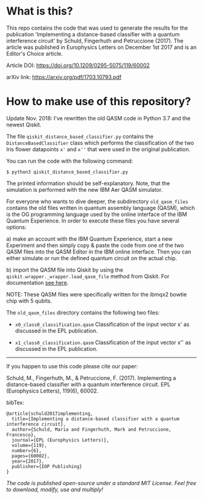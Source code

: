 # What is this?

This repo contains the code that was used to generate the results for the publication
'Implementing a distance-based classifier with a quantum interference circuit' by Schuld, Fingerhuth and Petruccione (2017).
The article was published in Europhysics Letters on December 1st 2017 and is an Editor's Choice article.

Article DOI:
https://doi.org/10.1209/0295-5075/119/60002

arXiv link:
https://arxiv.org/pdf/1703.10793.pdf

# How to make use of this repository?

Update Nov. 2018: I've rewritten the old QASM code in Python 3.7 and the newest Qiskit.

The file `qiskit_distance_based_classifier.py` contains the `DistanceBasedClassifier` class which performs the classification
of the two Iris flower datapoints `x'` and `x''` that were used in the original publication.

You can run the code with the following command:

```
$ python3 qiskit_distance_based_classifier.py
```

The printed information should be self-explanatory. Note, that the simulation is performed with the new IBM Aer QASM simulator.

For everyone who wants to dive deeper, the subdirectory `old_qasm_files` contains the old files written in quantum assembly language (QASM), which is the OG programming language used by the online interface
of the IBM Quantum Experience. In order to execute these files you have several options:

a) make an account with the IBM Quantum Experience, start a new Experiment and then simply copy & paste the code from one of the two QASM files into the QASM Editor in the IBM online interface. Then you can either simulate or run the defined quantum circuit on the actual chip.

b) import the QASM file into Qiskit by using the `qiskit.wrapper._wrapper.load_qasm_file` method from Qiskit. For documentation [see here](https://qiskit.org/documentation/_autodoc/qiskit.wrapper._wrapper.html?highlight=load%20qasm#qiskit.wrapper._wrapper.load_qasm_file).

NOTE: These QASM files were specifically written for the ibmqx2 bowtie chip with 5 qubits.

The `old_qasm_files` directory contains the following two files:

- `x0_class0_classification.qasm` Classification of the input vector x' as discussed in the EPL publication.

- `x1_class0_classification.qasm` Classification of the input vector x'' as discussed in the EPL publication.

--------------------------------------------------------------------------------------------------

If you happen to use this code please cite our paper:

Schuld, M., Fingerhuth, M., & Petruccione, F. (2017). Implementing a distance-based classifier with a quantum interference circuit. EPL (Europhysics Letters), 119(6), 60002.

bibTex:
```
@article{schuld2017implementing,
  title={Implementing a distance-based classifier with a quantum interference circuit},
  author={Schuld, Maria and Fingerhuth, Mark and Petruccione, Francesco},
  journal={EPL (Europhysics Letters)},
  volume={119},
  number={6},
  pages={60002},
  year={2017},
  publisher={IOP Publishing}
}
```


*The code is published open-source under a standard MIT License. Feel free to download, modify, use and multiply!*

